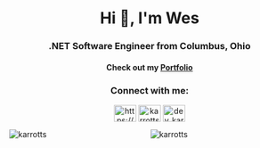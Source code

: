 <h1 align="center">Hi 👋, I'm Wes</h1>
<h3 align="center">.NET Software Engineer from Columbus, Ohio</h3>
<h4 align="center">Check out my <a href="http://wesmiller.me/">Portfolio</a></h3>

<h3 align="center">Connect with me:</h3>
<p align="center">
<a href="https://linkedin.com/in/https://www.linkedin.com/in/wesleybmiller/" target="blank"><img align="center" src="https://cdn.jsdelivr.net/npm/simple-icons@3.0.1/icons/linkedin.svg" alt="https://www.linkedin.com/in/wesleybmiller/" height="30" width="40" /></a>
<a href="https://codepen.io/karrotts" target="blank"><img align="center" src="https://cdn.jsdelivr.net/npm/simple-icons@3.0.1/icons/codepen.svg" alt="karrotts" height="30" width="40" /></a>
<a href="https://twitter.com/dev_karrotts" target="blank"><img align="center" src="https://cdn.jsdelivr.net/npm/simple-icons@3.0.1/icons/twitter.svg" alt="dev_karrotts" height="30" width="40" /></a>
</p>

<p align="center"><img align="left" src="https://github-readme-stats.vercel.app/api/top-langs?username=karrotts&show_icons=true&locale=en&layout=compact" alt="karrotts" /></p>

<p align="center"><img align="center" src="https://github-readme-streak-stats.herokuapp.com/?user=karrotts&" alt="karrotts" /></p>
